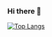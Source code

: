 ### Hi there 👋
[![Top Langs](https://github-readme-stats.vercel.app/api/top-langs/?NikolayDimitriev=anuraghazra)](https://github.com/anuraghazra/github-readme-stats)
<!--
**NikolayDimitriev/NikolayDimitriev** is a ✨ _special_ ✨ repository because its `README.md` (this file) appears on your GitHub profile.

Here are some ideas to get you started:

- 🔭 I’m currently working on ...
- 🌱 I’m currently learning ...
- 👯 I’m looking to collaborate on ...
- 🤔 I’m looking for help with ...
- 💬 Ask me about ...
- 📫 How to reach me: ...
- 😄 Pronouns: ...
- ⚡ Fun fact: ...
-->
